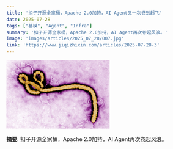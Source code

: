 ```yaml
---
title: '扣子开源全家桶，Apache 2.0加持，AI Agent又一次卷到起飞'
date: 2025-07-28
tags: ["基模", "Agent", "Infra"]
summary: '扣子开源全家桶，Apache 2.0加持，AI Agent再次卷起风浪。'
image: 'images/articles/2025_07_28/007.jpg'
link: 'https://www.jiqizhixin.com/articles/2025-07-28-3'
---
```

![扣子开源全家桶，Apache 2.0加持，AI Agent又一次卷到起飞](images/articles/2025_07_28/007.jpg)

**摘要**: 扣子开源全家桶，Apache 2.0加持，AI Agent再次卷起风浪。
